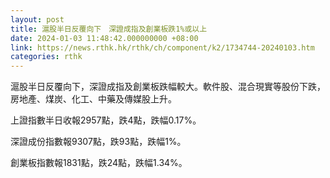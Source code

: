```yaml
---
layout: post
title: 滬股半日反覆向下　深證成指及創業板跌1%或以上
date: 2024-01-03 11:48:42.000000000 +08:00
link: https://news.rthk.hk/rthk/ch/component/k2/1734744-20240103.htm
categories: rthk
---
```


滬股半日反覆向下，深證成指及創業板跌幅較大。軟件股、混合現實等股份下跌，房地產、煤炭、化工、中藥及傳媒股上升。

上證指數半日收報2957點，跌4點，跌幅0.17%。

深證成份指數報9307點，跌93點，跌幅1%。

創業板指數報1831點，跌24點，跌幅1.34%。
